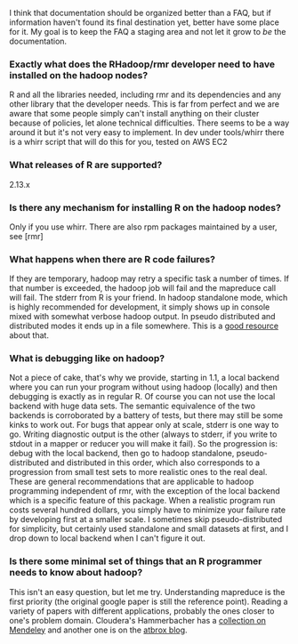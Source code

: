 I think that documentation should be organized better than a FAQ, but if information haven't found its final destination yet, better have some place for it. My goal is to keep the FAQ a staging area and not let it grow to *be* the documentation.

### Exactly what does the RHadoop/rmr developer need to have installed on the hadoop nodes?
R and  all the libraries needed, including rmr and its dependencies and any other library that the developer needs. This is far from perfect and we are aware that some people simply can't install anything on their cluster because of policies, let alone technical difficulties. There seems to be a way around it but it's not very easy to implement. In dev under tools/whirr there is a whirr script that will do this for you, tested on AWS EC2

### What releases of R are supported?
2.13.x 
 
### Is there any mechanism for installing R on the hadoop nodes?
Only if you use whirr. There are also rpm packages maintained by a user, see [rmr]
 
### What happens when there are R code failures?

If they are temporary, hadoop may retry a specific task a number of times. If that number is exceeded, the hadoop job will fail and the mapreduce call will fail. The stderr from R is your friend. In hadoop standalone mode, which is highly recommended for development, it simply shows up in console mixed with somewhat verbose hadoop output. In pseudo distributed and distributed modes it ends up in a file somewhere. This is a [good resource](http://www.cloudera.com/blog/2009/09/apache-hadoop-log-files-where-to-find-them-in-cdh-and-what-info-they-contain/) about that.

### What is debugging like on hadoop?

Not a piece of cake, that's why we provide, starting in 1.1, a local backend where you can run your program without using hadoop (locally) and then debugging is exactly as in regular R. Of course you can not use the local backend with huge data sets. The semantic equivalence of the two backends is corroborated by a battery of tests, but there may still be some kinks to work out. For bugs that appear only at scale, stderr is one way to go. Writing diagnostic output is the other (always to stderr, if you write to stdout in a mapper or reducer you will make it fail). So the progression is: debug with the local backend, then go to hadoop standalone, pseudo-distributed and distributed in this order, which also corresponds to a progression from small test sets to more realistic ones to the real deal. These are general recommendations that are applicable to hadoop programming independent of rmr, with the exception of the local backend which is a specific feature of this package. When a realistic program run costs several hundred dollars, you simply have to minimize your failure rate by developing first at a smaller scale. I sometimes skip pseudo-distributed for simplicity, but certainly used standalone and small datasets at first, and I drop down to local backend when I can't figure it out.
 
### Is there some minimal set of things that an R programmer needs to know about hadoop?

This isn't an easy question, but let me try. Understanding mapreduce is the first priority (the original google paper is still the reference point). Reading a variety of papers with different applications, probably the ones closer to one's problem domain. Cloudera's Hammerbacher has a [collection on Mendeley](http://www.mendeley.com/groups/1058401/mapreduce-applications/) and another one is on the [atbrox blog](http://atbrox.com/2011/11/09/mapreduce-hadoop-algorithms-in-academic-papers-5th-update-%E2%80%93-nov-2011/). 
 
